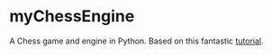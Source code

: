 # myChessEngine
A Chess game and engine in Python. Based on this fantastic [tutorial](https://www.youtube.com/watch?v=EnYui0e73Rs&t=1980s).

